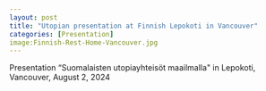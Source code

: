 ```yaml
--- 
layout: post
title: "Utopian presentation at Finnish Lepokoti in Vancouver"
categories: [Presentation]
image:Finnish-Rest-Home-Vancouver.jpg
---
```

Presentation “Suomalaisten utopiayhteisöt maailmalla" in Lepokoti, Vancouver, August 2, 2024
